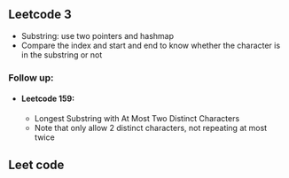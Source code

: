 ## Leetcode 3
- Substring: use two pointers and hashmap
- Compare the index and start and end to know whether the character is in the substring or not
### Follow up:
  - #### Leetcode 159: 
    - Longest Substring with At Most Two Distinct Characters
    - Note that only allow 2 distinct characters, not repeating at most twice

## Leet code
